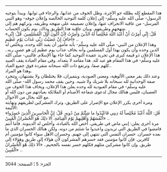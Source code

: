 ------------------------------------------------------------------------

هذا المقطع كله يظلله جو الآخرة، وظل الخوف من عذابها، والرجاء في ثوابها.
ويبدأ بتوجيه الرسول- صلّى الله عليه وسلّم- إلى إعلان كلمة التوحيد الخالصة
وإعلان خوفه- وهو النبي المرسل- من عاقبة الانحراف عنها، وإعلان تصميمه على
منهجه وطريقه، وتركهم هم إلى منهجهم وطريقهم. وبيان عاقبة هذا الطريق وذاك،
يوم يكون الحساب.  
«قُلْ: إِنِّي أُمِرْتُ أَنْ أَعْبُدَ اللَّهَ مُخْلِصاً لَهُ الدِّينَ وَأُمِرْتُ لِأَنْ أَكُونَ أَوَّلَ الْمُسْلِمِينَ.
قُلْ: إِنِّي أَخافُ إِنْ عَصَيْتُ رَبِّي عَذابَ يَوْمٍ عَظِيمٍ» ..  
وهذا الإعلان من النبي- صلّى الله عليه وسلّم- بأنه مأمور أن يعبد الله وحده،
ويخلص له الدين وحده وأن يكون بهذا أول المسلمين وأنه يخاف عذاب يوم عظيم
إن هو عصى ربه.. هذا الإعلان ذو قيمة كبرى في تجريد عقيدة التوحيد كما جاء
بها الإسلام. فالنبي- صلّى الله عليه وسلّم- في هذا المقام هو عبد لله. هذا
مقامه لا يتعداه. وفي مقام العبادة يقف العبيد كلهم صفا، وترتفع ذات الله
سبحانه متفردة فوق جميع العباد..  
وهذا هو المراد.  
وعند ذلك يقر معنى الألوهية، ومعنى العبودية، ويتميزان، فلا يختلطان ولا
يشتبهان، وتتجرد صفة الوحدانية لله سبحانه بلا شريك ولا شبيه. وحين يقف
محمد رسول الله- صلّى الله عليه وسلّم- في مقام العبودية لله وحده يعلن هذا
الإعلان، ويخاف هذا الخوف من العصيان، فليس هنالك مجال لدعوى شفاعة الأصنام
أو الملائكة بعبادتهم من دون الله أو مع الله بحال من الأحوال.  
ومرة أخرى يكرر الإعلان مع الإصرار على الطريق، وترك المشركين لطريقهم
ونهايته الأليمة:  
«قُلِ: اللَّهَ أَعْبُدُ مُخْلِصاً لَهُ دِينِي فَاعْبُدُوا ما شِئْتُمْ مِنْ دُونِهِ. قُلْ: إِنَّ الْخاسِرِينَ
الَّذِينَ خَسِرُوا أَنْفُسَهُمْ وَأَهْلِيهِمْ يَوْمَ الْقِيامَةِ. أَلا ذلِكَ هُوَ الْخُسْرانُ الْمُبِينُ» ..  
مرة أخرى يعلن: إنني ماض في طريقي. أخص الله بالعبادة، وأخلص له الدينونة.
فأما أنتم فامضوا في الطريق التي تريدون واعبدوا ما شئتم من دونه. ولكن
هنالك الخسران الذي ما بعده خسران. خسران النفس التي تنتهي إلى جهنم.
وخسران الأهل سواء كانوا مؤمنين أم كافرين. فإن كانوا مؤمنين فقد خسرهم
المشركون لأن هؤلاء إلى طريق وهؤلاء إلى طريق. وإن كانوا مشركين مثلهم
فكلهم خسر نفسه بالجحيم.. «أَلا ذلِكَ هُوَ الْخُسْرانُ الْمُبِينُ» ..

------------------------------------------------------------------------

الجزء: 5 ¦ الصفحة: 3044

